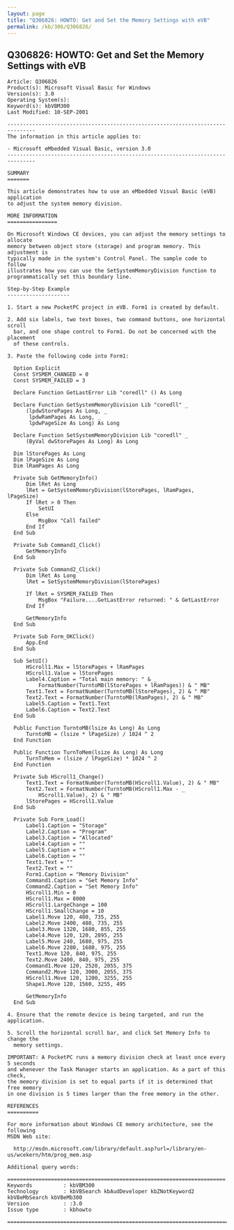 ```yaml
---
layout: page
title: "Q306826: HOWTO: Get and Set the Memory Settings with eVB"
permalink: /kb/306/Q306826/
---
```


## Q306826: HOWTO: Get and Set the Memory Settings with eVB

	Article: Q306826
	Product(s): Microsoft Visual Basic for Windows
	Version(s): 3.0
	Operating System(s): 
	Keyword(s): kbVBM300
	Last Modified: 10-SEP-2001
	
	-------------------------------------------------------------------------------
	The information in this article applies to:
	
	- Microsoft eMbedded Visual Basic, version 3.0 
	-------------------------------------------------------------------------------
	
	SUMMARY
	=======
	
	This article demonstrates how to use an eMbedded Visual Basic (eVB) application
	to adjust the system memory division.
	
	MORE INFORMATION
	================
	
	On Microsoft Windows CE devices, you can adjust the memory settings to allocate
	memory between object store (storage) and program memory. This adjustment is
	typically made in the system's Control Panel. The sample code to follow
	illustrates how you can use the SetSystemMemoryDivision function to
	programmatically set this boundary line.
	
	Step-by-Step Example
	--------------------
	
	1. Start a new PocketPC project in eVB. Form1 is created by default.
	
	2. Add six labels, two text boxes, two command buttons, one horizontal scroll
	  bar, and one shape control to Form1. Do not be concerned with the placement
	  of these controls.
	
	3. Paste the following code into Form1:
	
	  Option Explicit
	  Const SYSMEM_CHANGED = 0
	  Const SYSMEM_FAILED = 3
	
	  Declare Function GetLastError Lib "coredll" () As Long
	
	  Declare Function GetSystemMemoryDivision Lib "coredll" _
	      (lpdwStorePages As Long, _
	       lpdwRamPages As Long, _
	       lpdwPageSize As Long) As Long
	
	  Declare Function SetSystemMemoryDivision Lib "coredll" _
	      (ByVal dwStorePages As Long) As Long
	
	  Dim lStorePages As Long
	  Dim lPageSize As Long
	  Dim lRamPages As Long
	      
	  Private Sub GetMemoryInfo()
	      Dim lRet As Long
	      lRet = GetSystemMemoryDivision(lStorePages, lRamPages, lPageSize)
	      If lRet > 0 Then
	          SetUI
	      Else
	          MsgBox "Call failed"
	      End If
	  End Sub
	
	  Private Sub Command1_Click()
	      GetMemoryInfo
	  End Sub
	
	  Private Sub Command2_Click()
	      Dim lRet As Long
	      lRet = SetSystemMemoryDivision(lStorePages)
	      
	      If lRet = SYSMEM_FAILED Then
	          MsgBox "Failure....GetLastError returned: " & GetLastError
	      End If
	      
	      GetMemoryInfo
	  End Sub
	
	  Private Sub Form_OKClick()
	      App.End
	  End Sub
	
	  Sub SetUI()
	      HScroll1.Max = lStorePages + lRamPages
	      HScroll1.Value = lStorePages
	      Label4.Caption = "Total main memory: " & _
	          FormatNumber(TurntoMB(lStorePages + lRamPages)) & " MB"
	      Text1.Text = FormatNumber(TurntoMB(lStorePages), 2) & " MB"
	      Text2.Text = FormatNumber(TurntoMB(lRamPages), 2) & " MB"
	      Label5.Caption = Text1.Text
	      Label6.Caption = Text2.Text
	  End Sub
	
	  Public Function TurntoMB(lsize As Long) As Long
	      TurntoMB = (lsize * lPageSize) / 1024 ^ 2
	  End Function
	
	  Public Function TurnToMem(lsize As Long) As Long
	      TurnToMem = (lsize / lPageSize) * 1024 ^ 2
	  End Function
	
	  Private Sub HScroll1_Change()
	      Text1.Text = FormatNumber(TurntoMB(HScroll1.Value), 2) & " MB"
	      Text2.Text = FormatNumber(TurntoMB(HScroll1.Max - _
	          HScroll1.Value), 2) & " MB"
	      lStorePages = HScroll1.Value
	  End Sub
	
	  Private Sub Form_Load()
	      Label1.Caption = "Storage"
	      Label2.Caption = "Program"
	      Label3.Caption = "Allocated"
	      Label4.Caption = ""
	      Label5.Caption = ""
	      Label6.Caption = ""
	      Text1.Text = ""
	      Text2.Text = ""
	      Form1.Caption = "Memory Division"
	      Command1.Caption = "Get Memory Info"
	      Command2.Caption = "Set Memory Info"
	      HScroll1.Min = 0
	      HScroll1.Max = 8000
	      HScroll1.LargeChange = 100
	      HScroll1.SmallChange = 10
	      Label1.Move 120, 480, 735, 255
	      Label2.Move 2400, 480, 735, 255
	      Label3.Move 1320, 1680, 855, 255
	      Label4.Move 120, 120, 2895, 255
	      Label5.Move 240, 1680, 975, 255
	      Label6.Move 2280, 1680, 975, 255
	      Text1.Move 120, 840, 975, 255
	      Text2.Move 2400, 840, 975, 255
	      Command1.Move 120, 2520, 2055, 375
	      Command2.Move 120, 3000, 2055, 375
	      HScroll1.Move 120, 1200, 3255, 255
	      Shape1.Move 120, 1560, 3255, 495
	
	      GetMemoryInfo
	  End Sub
	
	4. Ensure that the remote device is being targeted, and run the application.
	
	5. Scroll the horizontal scroll bar, and click Set Memory Info to change the
	  memory settings.
	
	IMPORTANT: A PocketPC runs a memory division check at least once every 5 seconds
	and whenever the Task Manager starts an application. As a part of this check,
	the memory division is set to equal parts if it is determined that free memory
	in one division is 5 times larger than the free memory in the other.
	
	REFERENCES
	==========
	
	For more information about Windows CE memory architecture, see the following
	MSDN Web site:
	
	  http://msdn.microsoft.com/library/default.asp?url=/library/en-us/wcekern/htm/prog_mem.asp
	
	Additional query words:
	
	======================================================================
	Keywords          : kbVBM300 
	Technology        : kbVBSearch kbAudDeveloper kbZNotKeyword2 kbVBeMbSearch kbVBeMb300
	Version           : :3.0
	Issue type        : kbhowto
	
	=============================================================================
	
